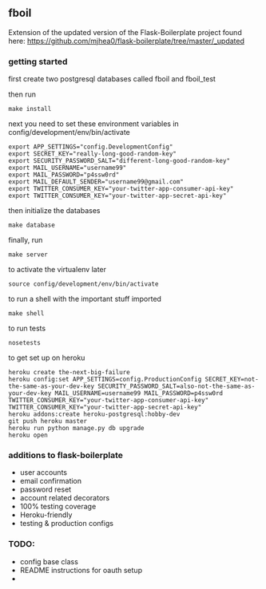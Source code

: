 ## fboil

Extension of the updated version of the Flask-Boilerplate project found here: https://github.com/mjhea0/flask-boilerplate/tree/master/_updated

### getting started
first create two postgresql databases called fboil and fboil_test

then run

	make install

next you need to set these environment variables in config/development/env/bin/activate

	export APP_SETTINGS="config.DevelopmentConfig"
	export SECRET_KEY="really-long-good-random-key"
	export SECURITY_PASSWORD_SALT="different-long-good-random-key"
	export MAIL_USERNAME="username99"
	export MAIL_PASSWORD="p4ssw0rd"
	export MAIL_DEFAULT_SENDER="username99@gmail.com"
	export TWITTER_CONSUMER_KEY="your-twitter-app-consumer-api-key"
	export TWITTER_CONSUMER_KEY="your-twitter-app-secret-api-key"
	
then initialize the databases

	make database

finally, run

	make server

to activate the virtualenv later

	source config/development/env/bin/activate

to run a shell with the important stuff imported

	make shell

to run tests

	nosetests

to get set up on heroku

	heroku create the-next-big-failure
	heroku config:set APP_SETTINGS=config.ProductionConfig SECRET_KEY=not-the-same-as-your-dev-key SECURITY_PASSWORD_SALT=also-not-the-same-as-your-dev-key MAIL_USERNAME=username99 MAIL_PASSWORD=p4ssw0rd TWITTER_CONSUMER_KEY="your-twitter-app-consumer-api-key" TWITTER_CONSUMER_KEY="your-twitter-app-secret-api-key"
	heroku addons:create heroku-postgresql:hobby-dev
	git push heroku master
	heroku run python manage.py db upgrade
	heroku open

### additions to flask-boilerplate
+ user accounts
+ email confirmation
+ password reset
+ account related decorators
+ 100% testing coverage
+ Heroku-friendly
+ testing & production configs


### TODO:
+ config base class
+ README instructions for oauth setup
+ 
